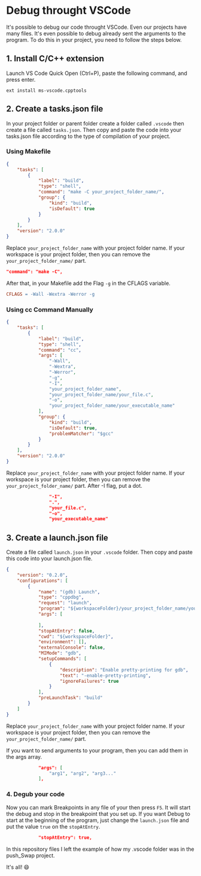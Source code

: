 # Debug throught VSCode
It's possible to debug our code throught VSCode. Even our projects have many files. It's even possible to debug already sent the arguments to the program. To do this in your project, you need to follow the steps below.

## 1. Install C/C++ extension
Launch VS Code Quick Open (Ctrl+P), paste the following command, and press enter.
```
ext install ms-vscode.cpptools
```

## 2. Create a tasks.json file
In your project folder or parent folder create a folder called `.vscode` then create a file called `tasks.json`.
Then copy and paste the code into your tasks.json file according to the type of compilation of your project.

### Using Makefile
```json
{
	"tasks": [
		{
			"label": "build",
			"type": "shell",
			"command": "make -C your_project_folder_name/",
			"group": {
				"kind": "build",
				"isDefault": true
			}
		}
	],
	"version": "2.0.0"
}
```
Replace `your_project_folder_name` with your project folder name. If your workspace is your project folder, then you can remove the `your_project_folder_name/` part. 
```json
"command": "make -C",
```
After that, in your Makefile add the Flag `-g` in the CFLAGS variable.
```makefile 
CFLAGS = -Wall -Wextra -Werror -g
```

### Using cc Command Manually
```json
{
    "tasks": [
		{
            "label": "build",
            "type": "shell",
            "command": "cc",
			"args": [
				"-Wall",
				"-Wextra",
				"-Werror",
				"-g",
				"-I",
				"your_project_folder_name",
				"your_project_folder_name/your_file.c",
				"-o",
				"your_project_folder_name/your_executable_name"
			],
            "group": {
                "kind": "build",
                "isDefault": true,
				"problemMatcher": "$gcc"
            }
        }
	],
    "version": "2.0.0"
}
```
Replace `your_project_folder_name` with your project folder name. If your workspace is your project folder, then you can remove the `your_project_folder_name/` part. After -I flag, put a dot. 
```json
				"-I",
				".",
				"your_file.c",
				"-o",
				"your_executable_name"
```
## 3. Create a launch.json file
Create a file called `launch.json` in your `.vscode` folder. Then copy and paste this code into your launch.json file.
```json
{
	"version": "0.2.0",
	"configurations": [
		{
            "name": "(gdb) Launch",
            "type": "cppdbg",
            "request": "launch",
            "program": "${workspaceFolder}/your_project_folder_name/your_executable_name",
            "args": [
				
			],
            "stopAtEntry": false,
            "cwd": "${workspaceFolder}",
            "environment": [],
            "externalConsole": false,
            "MIMode": "gdb",
            "setupCommands": [
                {
                    "description": "Enable pretty-printing for gdb",
                    "text": "-enable-pretty-printing",
                    "ignoreFailures": true
                }
            ],
			"preLaunchTask": "build"
        }
	]
}
```
Replace `your_project_folder_name` with your project folder name. If your workspace is your project folder, then you can remove the `your_project_folder_name/` part. 

If you want to send arguments to your program, then you can add them in the args array.
```json
			"args": [
				"arg1", "arg2", "arg3..."
			],
```
### 4. Degub your code
Now you can mark Breakpoints in any file of your then press `F5`. It will start the debug and stop in the breakpoint that you set up.
If you want Debug to start at the beginning of the program, just change the `launch.json` file and put the value `true` on the `stopAtEntry`.
```json
			"stopAtEntry": true,
```
In this repository files I left the example of how my .vscode folder was in the push_Swap project.

It's all! :smile:
